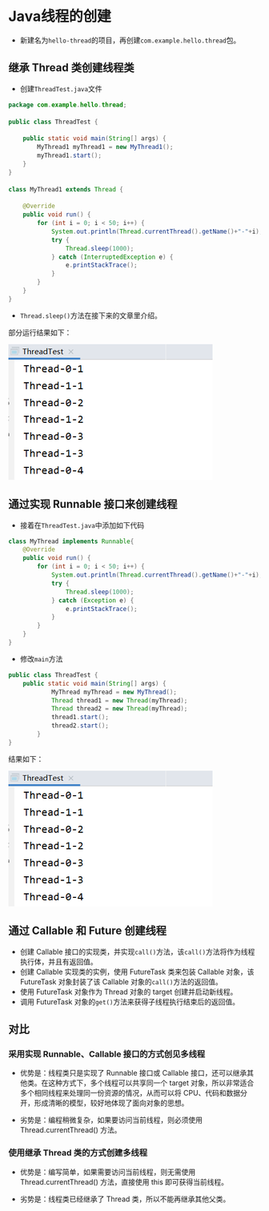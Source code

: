 # Java线程的创建

+ 新建名为```hello-thread```的项目，再创建```com.example.hello.thread```包。

## 继承 Thread 类创建线程类

+ 创建```ThreadTest.java```文件
```java
package com.example.hello.thread;

public class ThreadTest {

    public static void main(String[] args) {
        MyThread1 myThread1 = new MyThread1();
        myThread1.start();
    }
}

class MyThread1 extends Thread {

    @Override
    public void run() {
        for (int i = 0; i < 50; i++) {
            System.out.println(Thread.currentThread().getName()+"-"+i);
            try {
                Thread.sleep(1000);
            } catch (InterruptedException e) {
                e.printStackTrace();
            }
        }
    }
}
```
+ ```Thread.sleep()```方法在接下来的文章里介绍。

部分运行结果如下：

![运行结果](/thread/创建线程1.PNG)

## 通过实现 Runnable 接口来创建线程

+ 接着在```ThreadTest.java```中添加如下代码

```java
class MyThread implements Runnable{
    @Override
    public void run() {
        for (int i = 0; i < 50; i++) {
            System.out.println(Thread.currentThread().getName()+"-"+i);
            try {
                Thread.sleep(1000);
            } catch (Exception e) {
                e.printStackTrace();
            }
        }
    }
}
```
+ 修改```main```方法

```java
public class ThreadTest {
    public static void main(String[] args) {
            MyThread myThread = new MyThread();
            Thread thread1 = new Thread(myThread);
            Thread thread2 = new Thread(myThread);
            thread1.start();
            thread2.start();
        }
}
```

结果如下：

![运行结果](/thread/创建线程1.PNG)


## 通过 Callable 和 Future 创建线程

+ 创建 Callable 接口的实现类，并实现```call()```方法，该```call()```方法将作为线程执行体，并且有返回值。
+ 创建 Callable 实现类的实例，使用 FutureTask 类来包装 Callable 对象，该 FutureTask 对象封装了该 Callable 对象的```call()```方法的返回值。
+ 使用 FutureTask 对象作为 Thread 对象的 target 创建并启动新线程。
+ 调用 FutureTask 对象的```get()```方法来获得子线程执行结束后的返回值。

## 对比

### 采用实现 Runnable、Callable 接口的方式创见多线程

+ 优势是：线程类只是实现了 Runnable 接口或 Callable 接口，还可以继承其他类。在这种方式下，多个线程可以共享同一个 target 对象，所以非常适合多个相同线程来处理同一份资源的情况，从而可以将 CPU、代码和数据分开，形成清晰的模型，较好地体现了面向对象的思想。

+ 劣势是：编程稍微复杂，如果要访问当前线程，则必须使用 Thread.currentThread() 方法。

### 使用继承 Thread 类的方式创建多线程

+ 优势是：编写简单，如果需要访问当前线程，则无需使用 Thread.currentThread() 方法，直接使用 this 即可获得当前线程。

+ 劣势是：线程类已经继承了 Thread 类，所以不能再继承其他父类。
